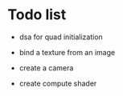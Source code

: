 # Todo list

- dsa for quad initialization
- bind a texture from an image

- create a camera
- create compute shader